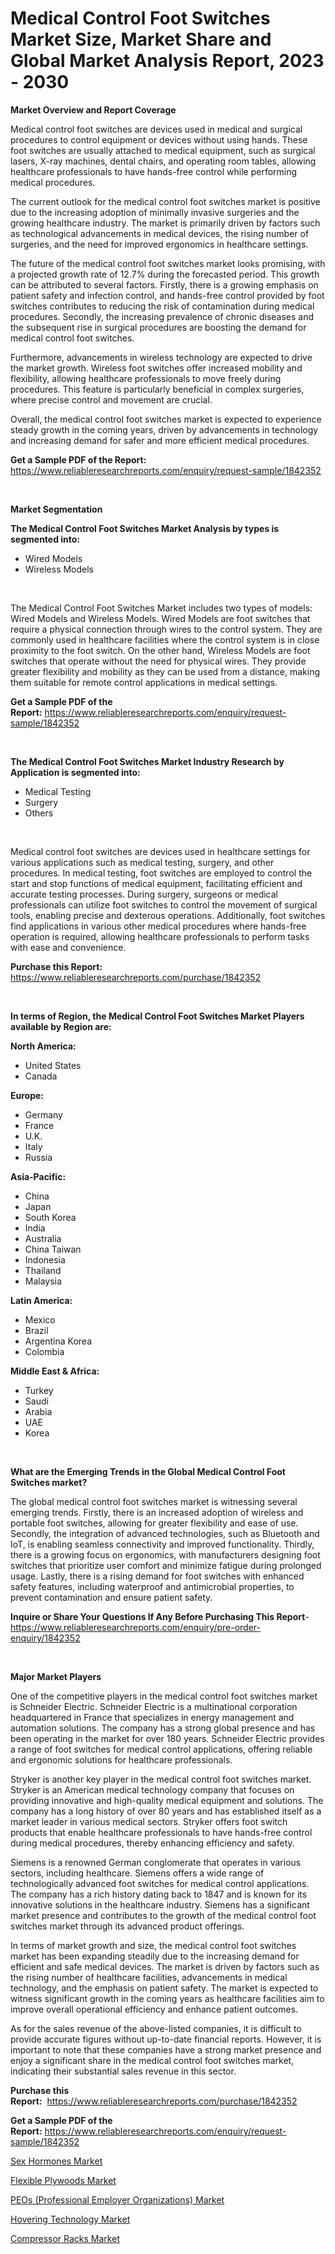 <p><h1>Medical Control Foot Switches Market Size, Market Share and Global Market Analysis Report, 2023 - 2030</h1></p><p><strong>Market Overview and Report Coverage</strong></p>
<p><p>Medical control foot switches are devices used in medical and surgical procedures to control equipment or devices without using hands. These foot switches are usually attached to medical equipment, such as surgical lasers, X-ray machines, dental chairs, and operating room tables, allowing healthcare professionals to have hands-free control while performing medical procedures.</p><p>The current outlook for the medical control foot switches market is positive due to the increasing adoption of minimally invasive surgeries and the growing healthcare industry. The market is primarily driven by factors such as technological advancements in medical devices, the rising number of surgeries, and the need for improved ergonomics in healthcare settings.</p><p>The future of the medical control foot switches market looks promising, with a projected growth rate of 12.7% during the forecasted period. This growth can be attributed to several factors. Firstly, there is a growing emphasis on patient safety and infection control, and hands-free control provided by foot switches contributes to reducing the risk of contamination during medical procedures. Secondly, the increasing prevalence of chronic diseases and the subsequent rise in surgical procedures are boosting the demand for medical control foot switches.</p><p>Furthermore, advancements in wireless technology are expected to drive the market growth. Wireless foot switches offer increased mobility and flexibility, allowing healthcare professionals to move freely during procedures. This feature is particularly beneficial in complex surgeries, where precise control and movement are crucial.</p><p>Overall, the medical control foot switches market is expected to experience steady growth in the coming years, driven by advancements in technology and increasing demand for safer and more efficient medical procedures.</p></p>
<p><strong>Get a Sample PDF of the Report:</strong> <a href="https://www.reliableresearchreports.com/enquiry/request-sample/1842352">https://www.reliableresearchreports.com/enquiry/request-sample/1842352</a></p>
<p>&nbsp;</p>
<p><strong>Market Segmentation</strong></p>
<p><strong>The Medical Control Foot Switches Market Analysis by types is segmented into:</strong></p>
<p><ul><li>Wired Models</li><li>Wireless Models</li></ul></p>
<p>&nbsp;</p>
<p><p>The Medical Control Foot Switches Market includes two types of models: Wired Models and Wireless Models. Wired Models are foot switches that require a physical connection through wires to the control system. They are commonly used in healthcare facilities where the control system is in close proximity to the foot switch. On the other hand, Wireless Models are foot switches that operate without the need for physical wires. They provide greater flexibility and mobility as they can be used from a distance, making them suitable for remote control applications in medical settings.</p></p>
<p><strong>Get a Sample PDF of the Report:</strong>&nbsp;<a href="https://www.reliableresearchreports.com/enquiry/request-sample/1842352">https://www.reliableresearchreports.com/enquiry/request-sample/1842352</a></p>
<p>&nbsp;</p>
<p><strong>The Medical Control Foot Switches Market Industry Research by Application is segmented into:</strong></p>
<p><ul><li>Medical Testing</li><li>Surgery</li><li>Others</li></ul></p>
<p>&nbsp;</p>
<p><p>Medical control foot switches are devices used in healthcare settings for various applications such as medical testing, surgery, and other procedures. In medical testing, foot switches are employed to control the start and stop functions of medical equipment, facilitating efficient and accurate testing processes. During surgery, surgeons or medical professionals can utilize foot switches to control the movement of surgical tools, enabling precise and dexterous operations. Additionally, foot switches find applications in various other medical procedures where hands-free operation is required, allowing healthcare professionals to perform tasks with ease and convenience.</p></p>
<p><strong>Purchase this Report:</strong>&nbsp; <a href="https://www.reliableresearchreports.com/purchase/1842352">https://www.reliableresearchreports.com/purchase/1842352</a></p>
<p>&nbsp;</p>
<p><strong>In terms of Region, the Medical Control Foot Switches Market Players available by Region are:</strong></p>
<p>
    <p> <strong> North America: </strong>
        <ul>
            <li>United States</li>
            <li>Canada</li>
        </ul>
        </p> 
    <p> <strong> Europe: </strong>
        <ul>
            <li>Germany</li>
            <li>France</li>
            <li>U.K.</li>
            <li>Italy</li>
            <li>Russia</li>
        </ul>
        </p> 
    <p> <strong> Asia-Pacific: </strong>
        <ul>
            <li>China</li>
            <li>Japan</li>
            <li>South Korea</li>
            <li>India</li>
            <li>Australia</li>
            <li>China Taiwan</li>
            <li>Indonesia</li>
            <li>Thailand</li>
            <li>Malaysia</li>
        </ul>
        </p> 
    <p> <strong> Latin America: </strong>
        <ul>
            <li>Mexico</li>
            <li>Brazil</li>
            <li>Argentina Korea</li>
            <li>Colombia</li>
        </ul>
        </p> 
    <p> <strong> Middle East & Africa: </strong>
        <ul>
            <li>Turkey</li>
            <li>Saudi</li>
            <li>Arabia</li>
            <li>UAE</li>
            <li>Korea</li>
        </ul>
    </p>
    </p>
<p>&nbsp;</p>
<p><strong>What are the Emerging Trends in the Global Medical Control Foot Switches market?</strong></p>
<p><p>The global medical control foot switches market is witnessing several emerging trends. Firstly, there is an increased adoption of wireless and portable foot switches, allowing for greater flexibility and ease of use. Secondly, the integration of advanced technologies, such as Bluetooth and IoT, is enabling seamless connectivity and improved functionality. Thirdly, there is a growing focus on ergonomics, with manufacturers designing foot switches that prioritize user comfort and minimize fatigue during prolonged usage. Lastly, there is a rising demand for foot switches with enhanced safety features, including waterproof and antimicrobial properties, to prevent contamination and ensure patient safety.</p></p>
<p><strong>Inquire or Share Your Questions If Any Before Purchasing This Report</strong>- <a href="https://www.reliableresearchreports.com/enquiry/pre-order-enquiry/1842352">https://www.reliableresearchreports.com/enquiry/pre-order-enquiry/1842352</a></p>
<p>&nbsp;</p>
<p><strong>Major Market Players</strong></p>
<p><p>One of the competitive players in the medical control foot switches market is Schneider Electric. Schneider Electric is a multinational corporation headquartered in France that specializes in energy management and automation solutions. The company has a strong global presence and has been operating in the market for over 180 years. Schneider Electric provides a range of foot switches for medical control applications, offering reliable and ergonomic solutions for healthcare professionals.</p><p>Stryker is another key player in the medical control foot switches market. Stryker is an American medical technology company that focuses on providing innovative and high-quality medical equipment and solutions. The company has a long history of over 80 years and has established itself as a market leader in various medical sectors. Stryker offers foot switch products that enable healthcare professionals to have hands-free control during medical procedures, thereby enhancing efficiency and safety.</p><p>Siemens is a renowned German conglomerate that operates in various sectors, including healthcare. Siemens offers a wide range of technologically advanced foot switches for medical control applications. The company has a rich history dating back to 1847 and is known for its innovative solutions in the healthcare industry. Siemens has a significant market presence and contributes to the growth of the medical control foot switches market through its advanced product offerings.</p><p>In terms of market growth and size, the medical control foot switches market has been expanding steadily due to the increasing demand for efficient and safe medical devices. The market is driven by factors such as the rising number of healthcare facilities, advancements in medical technology, and the emphasis on patient safety. The market is expected to witness significant growth in the coming years as healthcare facilities aim to improve overall operational efficiency and enhance patient outcomes.</p><p>As for the sales revenue of the above-listed companies, it is difficult to provide accurate figures without up-to-date financial reports. However, it is important to note that these companies have a strong market presence and enjoy a significant share in the medical control foot switches market, indicating their substantial sales revenue in this sector.</p></p>
<p><strong>Purchase this Report:</strong>&nbsp;&nbsp;<a href="https://www.reliableresearchreports.com/purchase/1842352">https://www.reliableresearchreports.com/purchase/1842352</a></p>
<p></p>
<p><strong>Get a Sample PDF of the Report:</strong>&nbsp;<a href="https://www.reliableresearchreports.com/enquiry/request-sample/1842352">https://www.reliableresearchreports.com/enquiry/request-sample/1842352</a></p>
<p><p><a href="https://github.com/grishafomin4852/Market-Research-Report-List-1/blob/main/sex-hormones-market.md">Sex Hormones Market</a></p><p><a href="https://medium.com/@moribenton733320/flexible-plywoods-market-outlook-industry-overview-and-forecast-2023-to-2030-b3a396777fb5">Flexible Plywoods Market</a></p><p><a href="https://github.com/abbypearson7765/Market-Research-Report-List-1/blob/main/peos-professional-employer-organizations-market.md">PEOs (Professional Employer Organizations) Market</a></p><p><a href="https://www.linkedin.com/pulse/hovering-technology-market-research-report-unlocks-analysis/">Hovering Technology Market</a></p><p><a href="https://www.linkedin.com/pulse/compressor-racks-market-size-2023-2030-global-industrial/">Compressor Racks Market</a></p></p>